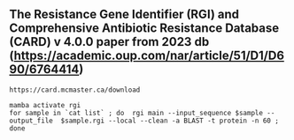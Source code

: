 ## The Resistance Gene Identifier (RGI) and  Comprehensive Antibiotic Resistance Database (CARD) v 4.0.0 paper from 2023 db (https://academic.oup.com/nar/article/51/D1/D690/6764414)

```
https://card.mcmaster.ca/download

mamba activate rgi
for sample in `cat list` ; do  rgi main --input_sequence $sample --output_file  $sample.rgi --local --clean -a BLAST -t protein -n 60 ; done
```

